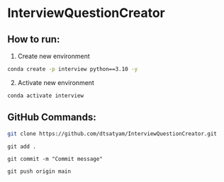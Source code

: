 # InterviewQuestionCreator

## How to run:

1. Create new environment
```bash
conda create -p interview python==3.10 -y
```
2. Activate new environment
```
conda activate interview
```

## GitHub Commands:
```bash
git clone https://github.com/dtsatyam/InterviewQuestionCreator.git
```
```
git add .
```
```
git commit -m "Commit message"
```
```
git push origin main
```